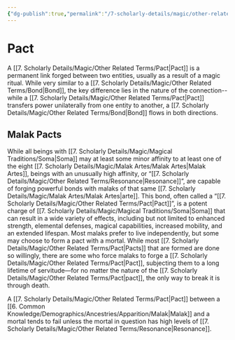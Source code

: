 ```yaml
---
{"dg-publish":true,"permalink":"/7-scholarly-details/magic/other-related-terms/pact/","noteIcon":""}
---
```


# Pact

A [[7. Scholarly Details/Magic/Other Related Terms/Pact\|Pact]] is a permanent link forged between two entities, usually as a result of a magic ritual. While very similar to a [[7. Scholarly Details/Magic/Other Related Terms/Bond\|Bond]], the key difference lies in the nature of the connection-- while a [[7. Scholarly Details/Magic/Other Related Terms/Pact\|Pact]] transfers power unilaterally from one entity to another, a [[7. Scholarly Details/Magic/Other Related Terms/Bond\|Bond]] flows in both directions. 

## Malak Pacts 

While all beings with [[7. Scholarly Details/Magic/Magical Traditions/Soma\|Soma]] may at least some minor affinity to at least one of the eight [[7. Scholarly Details/Magic/Malak Artes/Malak Artes\|Malak Artes]], beings with an unusually high affinity, or “[[7. Scholarly Details/Magic/Other Related Terms/Resonance\|Resonance]]”, are capable of forging powerful bonds with malaks of that same [[7. Scholarly Details/Magic/Malak Artes/Malak Artes\|arte]]. This bond, often called a “[[7. Scholarly Details/Magic/Other Related Terms/Pact\|Pact]]”, is a potent charge of [[7. Scholarly Details/Magic/Magical Traditions/Soma\|Soma]] that can result in a wide variety of effects, including but not limited to enhanced strength, elemental defenses, magical capabilities, increased mobility, and an extended lifespan. Most malaks prefer to live independently, but some may choose to form a pact with a mortal. While most [[7. Scholarly Details/Magic/Other Related Terms/Pact\|Pacts]] that are formed are done so willingly, there are some who force malaks to forge a [[7. Scholarly Details/Magic/Other Related Terms/Pact\|Pact]], subjecting them to a long lifetime of servitude—for no matter the nature of the [[7. Scholarly Details/Magic/Other Related Terms/Pact\|pact]], the only way to break it is through death.

A [[7. Scholarly Details/Magic/Other Related Terms/Pact\|Pact]] between a [[6. Common Knowledge/Demographics/Ancestries/Apparition/Malak\|Malak]] and a mortal tends to fail unless the mortal in question has high levels of [[7. Scholarly Details/Magic/Other Related Terms/Resonance\|Resonance]]. 